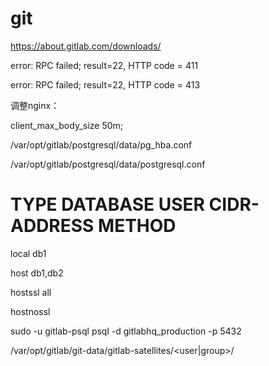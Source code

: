git
===

https://about.gitlab.com/downloads/



error: RPC failed; result=22, HTTP code = 411 

error: RPC failed; result=22, HTTP code = 413 


调整nginx：

client_max_body_size 50m;



/var/opt/gitlab/postgresql/data/pg_hba.conf

/var/opt/gitlab/postgresql/data/postgresql.conf


# TYPE  DATABASE  USER  CIDR-ADDRESS  METHOD

local       db1      

host        db1,db2

hostssl     all

hostnossl





sudo -u gitlab-psql psql -d gitlabhq_production -p 5432


/var/opt/gitlab/git-data/gitlab-satellites/<user|group>/<repos>
